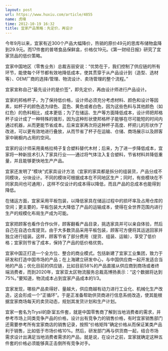 ```yaml
---
layout: post
url: https://www.huxiu.com/article/4855
name: 虎嗅
time: 2012-10-19 16:32
title: 宜家产品策略：先定价，再设计
---
```

今年9月以来，宜家有近300个产品大幅降价，热销的原价49元的思库布储物盒降到29.9元。而17件套的普塔食品保鲜盒，价格仅19元。《第一财经日报》研究了宜家货品的低价策略。

宜家中国地区（零售业务）总裁吉丽安说：“优势在于，我们控制了供应链的所有环节，能使每个环节都有效地降低成本，使其贯穿于从产品设计到（造型、选材等）、OEM厂商的选择/管理、物流设计、卖场管理的整个流程。”

宜家宣称自己“最先设计的是价签”，即先定价，再由设计师进行产品设计。

宜家的邦格杯子，为了保持低价格，设计师必须充分考虑材料、颜色和设计等因素，如杯子的颜色选为绿色、蓝色、黄色或者白色，因为这些色料与其他颜色（如红色）的色料相比，成本更低；为了在储运、生产等方面降低成本，设计师把邦格杯子设计成了一种特殊的锥形，因为这种形状使邦格杯子能够在尽可能短的时间内通过机器，从而更能节省成本。后来宜家再次将这种杯子高度、杯把儿的形状作了改进，可以更有效地进行叠放，从而节省了杯子在运输、仓储、商场展示以及顾客家中碗橱内占用的空间。

宜家的设计师采用奥格拉椅子复合塑料替代木材；后来，为了进一步降低成本，宜家将一种新技术引入了家具行业——通过将气体注入复合塑料，节省材料并降低重量，并且能够更快地生产产品。

宜家还发明了“模块”式家具设计方法（宜家的家具都是拆分的组装货，产品分成不同模块，分块设计。不同的模块可根据成本在不同地区生产；同时，有些模块在不同家具间也可通用），这样不仅设计的成本得以降低，而且产品的总成本也能得到降低。

在储运方面，宜家采用平板包装，以降低家具在储运过程中的损坏率及占用仓库的空间；更主要的，平板包装大大降低了产品的运输成本，使得在全世界范围内进行生产的规模化布局生产成为可能。

宜家把顾客也看作合作伙伴，顾客翻看产品目录，挑选家具并可以亲自体验，然后自己在自选仓库提货。由于大多数货品采用平板包装，顾客可方便将其运送回家并独立进行组装。这样，顾客节省了部分费用（提货、组装、运输），享受了低价格；宜家则节省了成本，保持了产品的低价格优势。

宜家中国正打造一个全方位、整合的商业模式。包括新建了宜家工业集团，致力于研发和打造中国市场的产品；在上海建立研发中心，与中国供应商一起开发适合当地的产品；优化目前的供应链，比如目前58%的产品直接从供应商到商场或者终端消费者，而到2020年，宜家亚太区物流服务总裁高博扬表示：“这个数据将达到75%。”要知道，物流成本占到宜家产品成本的1/3。

宜家发现，哪些产品卖得好、量越大，供应商越有动力进行工业化、机械化生产改造，这会形成一个“正循环”。于是正准备帮助供货商进行信息系统改造，使其能根据宜家商场每天的卖货动态，规划其发货计划和生产计划。

宜家一套名为Trysil的卧室五件套，就是中国零售商了解到当地消费者的需求，并参考市场上同类竞争产品的价格，设计出有竞争力的销售价格，有时宜家销售部门还需要参考所有宜家商店的销售记录，按照“价格矩阵”确定价格从而保证某类产品利于销售，比如低于市场价格10%。然后，研发部门再与供货商一起，结合市场需求设计出满足当地消费者需求的产品，就是说，在设计之前，宜家就确定这种五件套的价格必须能够真正击倒所有竞争对手。

